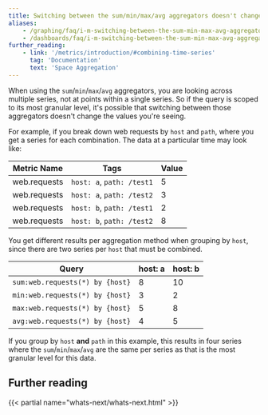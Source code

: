 ```yaml
---
title: Switching between the sum/min/max/avg aggregators doesn't change the value
aliases:
    - /graphing/faq/i-m-switching-between-the-sum-min-max-avg-aggregators-but-the-values-look-the-same
    - /dashboards/faq/i-m-switching-between-the-sum-min-max-avg-aggregators-but-the-values-look-the-same
further_reading:
    - link: '/metrics/introduction/#combining-time-series'
      tag: 'Documentation'
      text: 'Space Aggregation'
---
```


When using the `sum`/`min`/`max`/`avg` aggregators, you are looking across multiple series, not at points within a single series. So if the query is scoped to its most granular level, it's possible that switching between those aggregators doesn't change the values you're seeing.

For example, if you break down web requests by `host` and `path`, where you get a series for each combination. The data at a particular time may look like:

| Metric Name  | Tags                      | Value |
| ------------ | ------------------------- | ----- |
| web.requests | `host: a`, `path: /test1` | 5     |
| web.requests | `host: a`, `path: /test2` | 3     |
| web.requests | `host: b`, `path: /test1` | 2     |
| web.requests | `host: b`, `path: /test2` | 8     |

You get different results per aggregation method when grouping by `host`, since there are two series per `host` that must be combined.

| Query                           | host: a | host: b |
| ------------------------------- | ------- | ------- |
| `sum:web.requests(*) by {host}` | 8       | 10      |
| `min:web.requests(*) by {host}` | 3       | 2       |
| `max:web.requests(*) by {host}` | 5       | 8       |
| `avg:web.requests(*) by {host}` | 4       | 5       |

If you group by `host` **and** `path` in this example, this results in four series where the `sum`/`min`/`max`/`avg` are the same per series as that is the most granular level for this data.

## Further reading

{{< partial name="whats-next/whats-next.html" >}}
